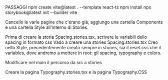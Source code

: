 PASSAGGI 
npm create vite@latest . --template react-ts
npm install
npx storybook@latest init --builder vite

Cancello le varie pagine che c'erano già, aggiungo una cartella Components e una cartella Style all'interno di Stories.

Prima di creare la storia Spacing.stories.tsx, scrivere le variabili dello spacing in formato css
Vado a creare una stories Spacing.stories.tsx
Creo nello Style, precedentemente creato sempre in stories, sia il reset.css che il variables, dove andremo a mettere in root: gli spacing, typography e colors.

Modificare nel main il percorso da src a stories

Creare la pagina Typography.stories.tsx e la pagina Typography.CSS

